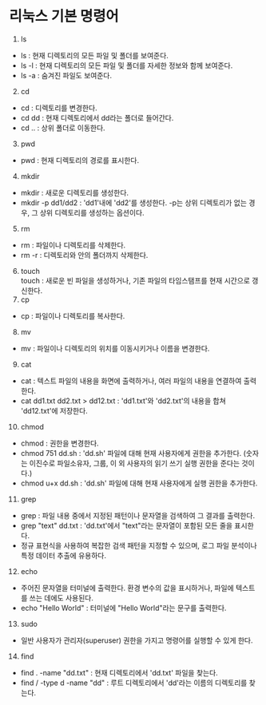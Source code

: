 # 리눅스 기본 명령어
1. ls
- ls : 현재 디렉토리의 모든 파일 및 폴더를 보여준다.
- ls -l : 현재 디렉토리의 모든 파일 및 폴더를 자세한 정보와 함께 보여준다.
- ls -a : 숨겨진 파일도 보여준다.
2. cd
- cd : 디렉토리를 변경한다.
- cd dd : 현재 디렉토리에서 dd라는 폴더로 들어간다.
- cd .. : 상위 폴더로 이동한다.
3. pwd
- pwd : 현재 디렉토리의 경로를 표시한다.
4. mkdir
- mkdir : 새로운 디렉토리를 생성한다.
- mkdir -p dd1/dd2 : 'dd1'내에 'dd2'를 생성한다. -p는 상위 디렉토리가 없는 경우, 그 상위 디렉토리를 생성하는 옵션이다.
5. rm
- rm : 파일이나 디렉토리를 삭제한다.
- rm -r : 디렉토리와 안의 폴더까지 삭제한다.
6. touch                     
touch : 새로운 빈 파일을 생성하거나, 기존 파일의 타임스탬프를 현재 시간으로 갱신한다.
7. cp
- cp : 파일이나 디렉토리를 복사한다.
8. mv
- mv : 파일이나 디렉토리의 위치를 이동시키거나 이름을 변경한다.
9. cat
- cat : 텍스트 파일의 내용을 화면에 출력하거나, 여러 파일의 내용을 연결하여 출력한다.
- cat dd1.txt dd2.txt > dd12.txt : 'dd1.txt'와 'dd2.txt'의 내용을 합쳐 'dd12.txt'에 저장한다.
10. chmod
- chmod : 권한을 변경한다.
- chmod 751 dd.sh : 'dd.sh' 파일에 대해 현재 사용자에게 권한을 추가한다. (숫자는 이진수로 파일소유자, 그룹, 이 외 사용자의 읽기 쓰기 실행 권한을 준다는 것이다.)
- chmod u+x dd.sh : 'dd.sh' 파일에 대해 현재 사용자에게 실행 권한을 추가한다.
11. grep
- grep : 파일 내용 중에서 지정된 패턴이나 문자열을 검색하여 그 결과를 출력한다.
- grep "text" dd.txt : 'dd.txt'에서 "text"라는 문자열이 포함된 모든 줄을 표시한다.
- 정규 표현식을 사용하여 복잡한 검색 패턴을 지정할 수 있으며, 로그 파일 분석이나 특정 데이터 추출에 유용하다.
12. echo
- 주어진 문자열을 터미널에 출력한다. 환경 변수의 값을 표시하거나, 파일에 텍스트를 쓰는 데에도 사용된다.
- echo "Hello World" : 터미널에 "Hello World"라는 문구를 출력한다.
13. sudo
- 일반 사용자가 관리자(superuser) 권한을 가지고 명령어를 실행할 수 있게 한다.
14. find
- find . -name "dd.txt" : 현재 디렉토리에서 'dd.txt' 파일을 찾는다.
- find / -type d -name "dd" : 루트 디렉토리에서 'dd'라는 이름의 디렉토리를 찾는다.
